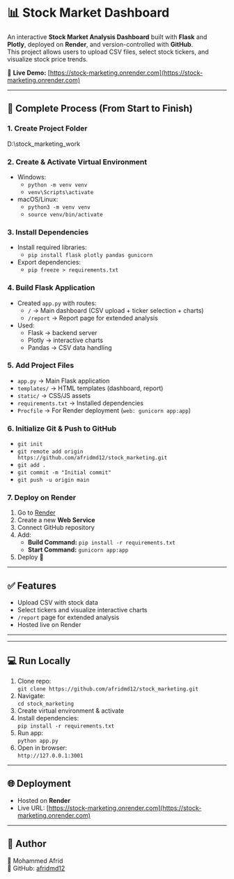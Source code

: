 # 📊 Stock Market Dashboard

An interactive **Stock Market Analysis Dashboard** built with **Flask** and **Plotly**, deployed on **Render**, and version-controlled with **GitHub**.  
This project allows users to upload CSV files, select stock tickers, and visualize stock price trends.

🔗 **Live Demo:** [https://stock-marketing.onrender.com](https://stock-marketing.onrender.com)

---

## 🚀 Complete Process (From Start to Finish)

### 1. Create Project Folder
D:\stock_marketing_work

### 2. Create & Activate Virtual Environment
- Windows:
  - `python -m venv venv`
  - `venv\Scripts\activate`
- macOS/Linux:
  - `python3 -m venv venv`
  - `source venv/bin/activate`

### 3. Install Dependencies
- Install required libraries:
  - `pip install flask plotly pandas gunicorn`
- Export dependencies:
  - `pip freeze > requirements.txt`

### 4. Build Flask Application
- Created `app.py` with routes:
  - `/` → Main dashboard (CSV upload + ticker selection + charts)
  - `/report` → Report page for extended analysis
- Used:
  - Flask → backend server
  - Plotly → interactive charts
  - Pandas → CSV data handling

### 5. Add Project Files
- `app.py` → Main Flask application  
- `templates/` → HTML templates (dashboard, report)  
- `static/` → CSS/JS assets  
- `requirements.txt` → Installed dependencies  
- `Procfile` → For Render deployment (`web: gunicorn app:app`)  

### 6. Initialize Git & Push to GitHub
- `git init`  
- `git remote add origin https://github.com/afridmd12/stock_marketing.git`  
- `git add .`  
- `git commit -m "Initial commit"`  
- `git push -u origin main`

### 7. Deploy on Render
1. Go to [Render](https://render.com)  
2. Create a new **Web Service**  
3. Connect GitHub repository  
4. Add:
   - **Build Command:** `pip install -r requirements.txt`
   - **Start Command:** `gunicorn app:app`
5. Deploy 🚀  

---

## ✅ Features
- Upload CSV with stock data  
- Select tickers and visualize interactive charts  
- `/report` page for extended analysis  
- Hosted live on Render  

---

---

## 💻 Run Locally
1. Clone repo:  
   `git clone https://github.com/afridmd12/stock_marketing.git`
2. Navigate:  
   `cd stock_marketing`
3. Create virtual environment & activate  
4. Install dependencies:  
   `pip install -r requirements.txt`
5. Run app:  
   `python app.py`
6. Open in browser:  
   `http://127.0.0.1:3001`

---

## 🌐 Deployment
- Hosted on **Render**
- Live URL: [https://stock-marketing.onrender.com](https://stock-marketing.onrender.com)

---

## 📝 Author
👤 Mohammed Afrid  
📌 GitHub: [afridmd12](https://github.com/afridmd12)  
